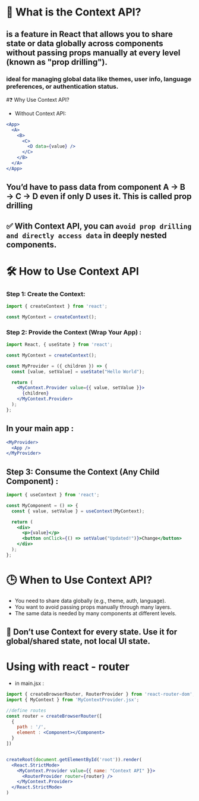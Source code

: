 # 📌 What is the Context API?
## is a feature in React that allows you to share state or data globally across components without passing props manually at every level (known as "prop drilling").
### ideal for managing global data like themes, user info, language preferences, or authentication status.

#❓ Why Use Context API?
- Without Context API:
```jsx
<App>
  <A>
    <B>
      <C>
        <D data={value} />
      </C>
    </B>
  </A>
</App>
```
## **You’d have to pass data from component A → B → C → D even if only D uses it. This is called prop drilling**

## ✅ With Context API, you can `avoid prop drilling and directly access data` in deeply nested components.

# 🛠 How to Use Context API

### Step 1: Create the Context:

```jsx
import { createContext } from 'react';

const MyContext = createContext();
```

### Step 2: Provide the Context (Wrap Your App) : 
```jsx
import React, { useState } from 'react';

const MyContext = createContext();

const MyProvider = ({ children }) => {
  const [value, setValue] = useState("Hello World");

  return (
    <MyContext.Provider value={{ value, setValue }}>
      {children}
    </MyContext.Provider>
  );
};
```
## In your main app : 

```jsx
<MyProvider>
  <App />
</MyProvider>
```

## Step 3: Consume the Context (Any Child Component) : 
```jsx
import { useContext } from 'react';

const MyComponent = () => {
  const { value, setValue } = useContext(MyContext);

  return (
    <div>
      <p>{value}</p>
      <button onClick={() => setValue("Updated!")}>Change</button>
    </div>
  );
};
```

# 🕒 When to Use Context API?
- You need to share data globally (e.g., theme, auth, language).
- You want to avoid passing props manually through many layers.
- The same data is needed by many components at different levels.

## **🔴 Don’t use Context for every state. Use it for global/shared state, not local UI state.**

# Using with react - router

- in main.jsx :
```jsx
import { createBrowserRouter, RouterProvider } from 'react-router-dom';
import { MyContext } from 'MyContextProvider.jsx';

//define routes
const router = createBrowserRouter([
  {
    path : '/',
    element : <Component></Component>
  }
])


createRoot(document.getElementById('root')).render(
  <React.StrictMode>
    <MyContext.Provider value={{ name: "Context API" }}>
      <RouterProvider router={router} />
    </MyContext.Provider>
  </React.StrictMode>
)
```
